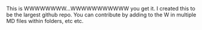 This is WWWWWWWW...WWWWWWWWWWW you get it. I created this to be the largest github repo. You can contribute by adding to the W in multiple MD files within folders, etc etc.
